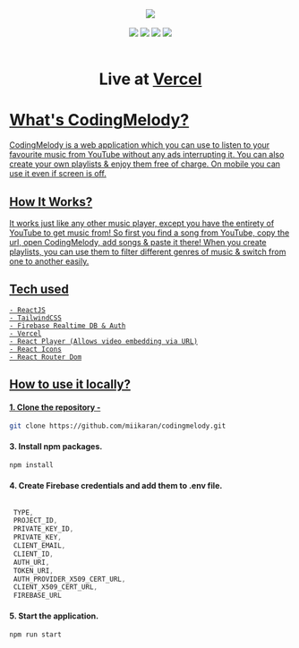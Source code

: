 <div align=center>
  <a href="https://www.codingmelody.vercel.app">
    <img src="https://user-images.githubusercontent.com/88707539/191809130-f50563d3-de02-40d0-be22-0347586a9c1e.svg"></img>
  </a>  
</div>
<br>
<div align="center">
  <img src="https://img.shields.io/badge/React-20232A?style=for-the-badge&logo=react&logoColor=61DAFB">
  <img src="https://img.shields.io/badge/Tailwind_CSS-38B2AC?style=for-the-badge&logo=tailwind-css&logoColor=white">
  <img src="https://img.shields.io/badge/Firebase-FFCA28.svg?style=for-the-badge&logo=Firebase&logoColor=black">
  <img src="https://img.shields.io/badge/Vercel-000000?style=for-the-badge&logo=vercel&logoColor=white">
</div>

<br>

<div align=center> 

# Live at <a href="https://www.codingmelody.vercel.app">Vercel 

</div>


# What's CodingMelody?
CodingMelody is a web application which you can use to listen to your favourite music from YouTube without any ads interrupting it. You can also create your own playlists & enjoy them free of charge. On mobile you can use it even if screen is off.

## How It Works?
It works just like any other music player, except you have the entirety of YouTube to get music from! So first you find a song from YouTube, copy the url, open CodingMelody, add songs & paste it there! When you create playlists, you can use them to filter different genres of music & switch from one to another easily.

## Tech used
    - ReactJS
    - TailwindCSS
    - Firebase Realtime DB & Auth
    - Vercel
    - React Player (Allows video embedding via URL)
    - React Icons
    - React Router Dom
    

## How to use it locally?

 #### 1. Clone the repository -
   ```sh
   git clone https://github.com/miikaran/codingmelody.git
  ```
 #### 3. Install npm packages.
   ```sh
   npm install
   ```
 #### 4. Create Firebase credentials and add them to .env file.
   ```js
   
    TYPE,
    PROJECT_ID,
    PRIVATE_KEY_ID,
    PRIVATE_KEY,
    CLIENT_EMAIL,
    CLIENT_ID,
    AUTH_URI,
    TOKEN_URI,
    AUTH_PROVIDER_X509_CERT_URL,
    CLIENT_X509_CERT_URL,
    FIREBASE_URL
   ```
   
 #### 5. Start the application.

  ```sh
  npm run start
 ```
 







